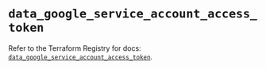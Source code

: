 # `data_google_service_account_access_token`

Refer to the Terraform Registry for docs: [`data_google_service_account_access_token`](https://registry.terraform.io/providers/hashicorp/google/6.49.0/docs/data-sources/service_account_access_token).
